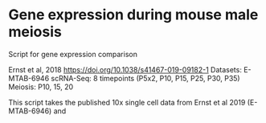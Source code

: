 # Gene expression during mouse male meiosis
 Script for gene expression comparison

Ernst et al, 2018
https://doi.org/10.1038/s41467-019-09182-1
Datasets:
E-MTAB-6946 scRNA-Seq: 8 timepoints (P5x2, P10, P15, P25, P30, P35)
Meiosis: P10, 15, 20
 
 This script takes the published 10x single cell data from Ernst et al 2019 (E-MTAB-6946) and
